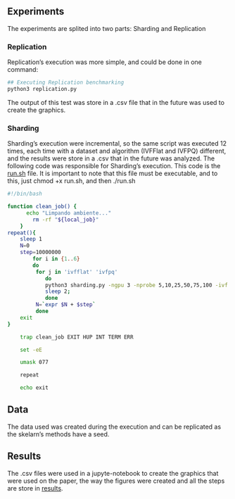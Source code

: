 ## Experiments

The experiments are splited into two parts: Sharding and Replication

### Replication

Replication’s execution was more simple, and could be done in one command:

```bash
## Executing Replication benchmarking
python3 replication.py
```

The output of this test was store in a .csv file that in the future was used to create the graphics.

### Sharding

Sharding’s execution were incremental, so the same script was executed 12 times, each time with a dataset and algorithm (IVFFlat and IVFPQ) different, and the results were store in a .csv that in the future was analyzed. The following code was responsible for Sharding’s execution. This code is the [run.sh](https://github.com/gorlando04/Scalable-distributed-algorithms-for-approximating-the-kNNG/tree/main/benchmarking-FAISS/Sharding/run.sh) file. It is important to note that this file must be executable, and to this, just chmod +x run.sh, and then ./run.sh

```bash
#!/bin/bash

function clean_job() {
	  echo "Limpando ambiente..."
	    rm -rf "${local_job}"
    }
repeat(){
	sleep 1
	N=0
	step=10000000
        for i in {1..6}
        do 
         for j in 'ivfflat' 'ivfpq'
         	do
         	python3 sharding.py -ngpu 3 -nprobe 5,10,25,50,75,100 -ivf $j -N $N
         	sleep 2; 
         	done
         N=`expr $N + $step`
         done
	exit
}

    trap clean_job EXIT HUP INT TERM ERR

    set -eE

    umask 077

    repeat

    echo exit
```

## Data

The data used was created during the execution and can be replicated as the skelarn’s methods have a seed.

## Results

The .csv files were used in a jupyte-notebook to create the graphics that were used on the paper, the way the figures were created and all the steps are store in [results](https://github.com/gorlando04/Scalable-distributed-algorithms-for-approximating-the-kNNG/tree/main/results).


